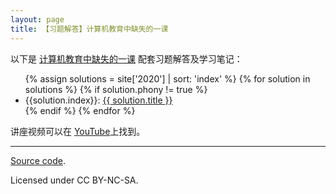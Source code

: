 ```yaml
---
layout: page
title: 【习题解答】计算机教育中缺失的一课
---
```



以下是 [计算机教育中缺失的一课](https://missing-semester-cn.github.io/) 配套习题解答及学习笔记：

<ul>
{% assign solutions = site['2020'] | sort: 'index' %}
{% for solution in solutions %}
    {% if solution.phony != true %}
        <li class='solution-title'>
            <span>{{solution.index}}: </span><a href="{{ solution.url }}">{{ solution.title }}</a>
        </li>
    {% endif %}
{% endfor %}
</ul>

讲座视频可以在 [
YouTube](https://www.youtube.com/playlist?list=PLyzOVJj3bHQuloKGG59rS43e29ro7I57J)上找到。


---

<div class="small center">
<p><a href="https://github.com/missing-semester-cn/missing-notes-and-solutions">Source code</a>.</p>
<p>Licensed under CC BY-NC-SA.</p>

</div>
